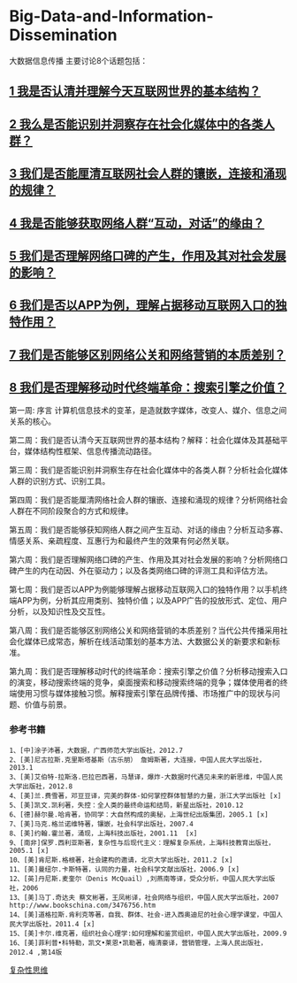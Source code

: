# Big-Data-and-Information-Dissemination
  大数据信息传播
  主要讨论8个话题包括：
  
## [1 我是否认清并理解今天互联网世界的基本结构？](https://github.com/gitgitcode/Big-Data-and-Information-Dissemination/blob/master/%E6%88%91%E6%98%AF%E5%90%A6%E8%AE%A4%E6%B8%85%E5%B9%B6%E7%90%86%E8%A7%A3%E4%BB%8A%E5%A4%A9%E4%BA%92%E8%81%94%E7%BD%91%E4%B8%96%E7%95%8C%E7%9A%84%E5%9F%BA%E6%9C%AC%E7%BB%93%E6%9E%84.md)
## [2 我么是否能识别并洞察存在社会化媒体中的各类人群？](https://github.com/gitgitcode/Big-Data-and-Information-Dissemination/blob/master/%E8%AF%9D%E9%A2%982%E6%88%91%E4%B9%88%E6%98%AF%E5%90%A6%E8%83%BD%E8%AF%86%E5%88%AB%E5%B9%B6%E6%B4%9E%E5%AF%9F%E5%AD%98%E5%9C%A8%E7%A4%BE%E4%BC%9A%E5%8C%96%E5%AA%92%E4%BD%93%E4%B8%AD%E7%9A%84%E5%90%84%E7%B1%BB%E4%BA%BA%E7%BE%A4.md)
## [3 我们是否能厘清互联网社会人群的镶嵌，连接和涌现的规律？](https://github.com/gitgitcode/Big-Data-and-Information-Dissemination/blob/master/3%E6%88%91%E4%BB%AC%E6%98%AF%E5%90%A6%E8%83%BD%E5%8E%98%E6%B8%85%E4%BA%92%E8%81%94%E7%BD%91%E7%A4%BE%E4%BC%9A%E4%BA%BA%E7%BE%A4%E7%9A%84%E9%95%B6%E5%B5%8C%EF%BC%8C%E8%BF%9E%E6%8E%A5%E5%92%8C%E6%B6%8C%E7%8E%B0%E7%9A%84%E8%A7%84%E5%BE%8B.md)
## [4 我是否能够获取网络人群“互动，对话”的缘由？](https://github.com/gitgitcode/Big-Data-and-Information-Dissemination/blob/master/4%E6%88%91%E6%98%AF%E5%90%A6%E8%83%BD%E5%A4%9F%E8%8E%B7%E5%8F%96%E7%BD%91%E7%BB%9C%E4%BA%BA%E7%BE%A4%E2%80%9C%E4%BA%92%E5%8A%A8%EF%BC%8C%E5%AF%B9%E8%AF%9D%E2%80%9D%E7%9A%84%E7%BC%98%E7%94%B1.md)
## [5 我们是否理解网络口碑的产生，作用及其对社会发展的影响？]()
## [6 我们是否以APP为例，理解占据移动互联网入口的独特作用？]()
## [7 我们是否能够区别网络公关和网络营销的本质差别？]()
## [8 我们是否理解移动时代终端革命：搜索引擎之价值？]()


第一周:  序言  计算机信息技术的变革，是造就数字媒体，改变人、媒介、信息之间关系的核心。

第二周：我们是否认清今天互联网世界的基本结构？解释：社会化媒体及其基础平台，媒体结构性框架、信息传播流动路径。

第三周：我们是否能识别并洞察生存在社会化媒体中的各类人群？分析社会化媒体人群的识别方式、识别工具。

第四周：我们是否能厘清网络社会人群的镶嵌、连接和涌现的规律？分析网络社会人群在不同阶段聚合的方式和规律。

第五周：我们是否能够获知网络人群之间产生互动、对话的缘由？分析互动多寡、情感关系、亲疏程度、互惠行为和最终产生的效果有何必然关联。

第六周：我们是否理解网络口碑的产生、作用及其对社会发展的影响？分析网络口碑产生的内在动因、外在驱动力；以及各类网络口碑的评测工具和评估方法。

第七周：我们是否以APP为例能够理解占据移动互联网入口的独特作用？以手机终端APP为例，分析其应用类别、独特价值；以及APP广告的投放形式、定位、用户分析，以及知识性及交互性。

第八周：我们是否能够区别网络公关和网络营销的本质差别？当代公共传播采用社会化媒体已成常态，解析在线活动策划的基本方法、大数据公关的新要求和新标准。

第九周：我们是否理解移动时代的终端革命：搜索引擎之价值？分析移动搜索入口的演变，移动搜索终端的竞争，桌面搜索和移动搜索终端的竞争；媒体使用者的终端使用习惯与媒体接触习惯。解释搜索引擎在品牌传播、市场推广中的现状与问题、价值与前景。

### 参考书籍
```
1、[中]涂子沛著，大数据，广西师范大学出版社，2012.7
2、[美]尼古拉斯.克里斯塔基斯（古乐朋） 詹姆斯著，大连接，中国人民大学出版社，2013.1
3、[美]艾伯特-拉斯洛.巴拉巴西著，马慧译，爆炸-大数据时代遇见未来的新思维，中国人民大学出版社，2012.8
4、[美]兰.费雪著，邓豆豆译，完美的群体-如何掌控群体智慧的力量，浙江大学出版社 [x]
5、[美]凯文.凯利著，失控：全人类的最终命运和结局，新星出版社，2010.12
6、[德]赫尔曼.哈肯著，协同学：大自然构成的奥秘，上海世纪出版集团，2005.1 [x]
7、[美]马克.格兰诺维特著，镶嵌，社会科学出版社，2007.4
8、[美]约翰.霍兰著，涌现，上海科技出版社，2001.11  [x]
9、[南非]保罗.西利亚斯著，复杂性与后现代主义：理解复杂系统，上海科技教育出版社，2005.1 [x]
10、[美]肯尼斯.格根著，社会建构的邀请，北京大学出版社，2011.2 [x]
11、[美]曼纽尔.卡斯特著，认同的力量，社会科学文献出版社，2006.9 [x]
12、[英]丹尼斯.麦奎尔（Denis McQuail）,刘燕南等译，受众分析，中国人民大学出版社，2006
13、[美]马丁.奇达夫 蔡文彬著，王凤彬译，社会网络与组织，中国人民大学出版社，2007 http://www.bookschina.com/3476756.htm
14、[美]道格拉斯.肯利克等著，自我、群体、社会-进入西奥迪尼的社会心理学课堂，中国人民大学出版社，2011.4 [x]
15、[美]卡尔.维克著，组织社会心理学:如何理解和鉴赏组织，中国人民大学出版社，2009.9
16、[美]菲利普•科特勒，凯文•莱恩•凯勒著，梅清豪译，营销管理，上海人民出版社，2012.4 ,第14版

```
[复杂性思维](https://legacy.gitbook.com/book/wizardforcel/think-comp-2e/details)
